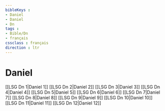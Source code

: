 ```yaml
---
bibleKeys : 
- Daniel
- Daniel
- Dn
tags : 
- Bible/Dn
- français
cssclass : français
direction : ltr
---
```


# Daniel

[[LSG Dn 1|Daniel 1]]
[[LSG Dn 2|Daniel 2]]
[[LSG Dn 3|Daniel 3]]
[[LSG Dn 4|Daniel 4]]
[[LSG Dn 5|Daniel 5]]
[[LSG Dn 6|Daniel 6]]
[[LSG Dn 7|Daniel 7]]
[[LSG Dn 8|Daniel 8]]
[[LSG Dn 9|Daniel 9]]
[[LSG Dn 10|Daniel 10]]
[[LSG Dn 11|Daniel 11]]
[[LSG Dn 12|Daniel 12]]
